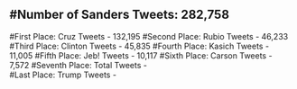 #Number of Sanders Tweets: 282,758
---
#First Place: Cruz Tweets - 132,195
#Second Place: Rubio Tweets - 46,233
#Third Place: Clinton Tweets - 45,835
#Fourth Place: Kasich Tweets - 11,005
#Fifth Place: Jeb! Tweets - 10,117
#Sixth Place: Carson Tweets - 7,572
#Seventh Place: Total Tweets -  
#Last Place: Trump Tweets - 
